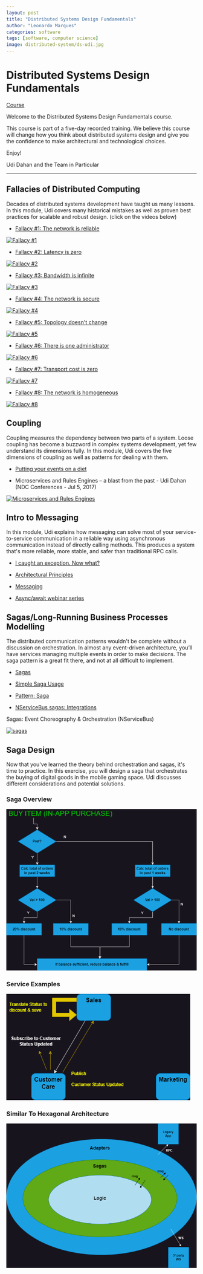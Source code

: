 ```yaml
---
layout: post
title: "Distributed Systems Design Fundamentals"
author: "Leonardo Marques"
categories: software
tags: [software, computer science]
image: distributed-system/ds-udi.jpg
---
```


# Distributed Systems Design Fundamentals

[Course](https://learn.particular.net/courses/distributed-systems-design-fundamentals-online)

Welcome to the Distributed Systems Design Fundamentals course.

This course is part of a five-day recorded training. We believe this course will change how you think about distributed systems design and give you the confidence to make architectural and technological choices.

Enjoy!

Udi Dahan and the Team
in Particular

---

## Fallacies of Distributed Computing

Decades of distributed systems development have taught us many lessons. In this module, Udi covers many historical mistakes as well as proven best practices for scalable and robust design. (click on the videos below)

- [Fallacy #1: The network is reliable](https://particular.net/blog/the-network-is-reliable)

[![Fallacy #1](https://i.ytimg.com/vi/8fRzZtJ_SLk/maxresdefault.jpg)](https://www.youtube.com/watch?v=8fRzZtJ_SLk&list=PL1DZqeVwRLnD3EjyciYAO82dT9Owiq8I5)

- [Fallacy #2: Latency is zero](https://particular.net/blog/latency-is-zero)

[![Fallacy #2](https://i.ytimg.com/vi/fgu5hM4CI6g/maxresdefault.jpg)](https://www.youtube.com/watch?v=fgu5hM4CI6g&list=PL1DZqeVwRLnD3EjyciYAO82dT9Owiq8I5&index=2)

- [Fallacy #3: Bandwidth is infinite](https://particular.net/blog/bandwidth-is-infinite)

[![Fallacy #3](https://i.ytimg.com/vi/t02qwodryNk/hq720.jpg?sqp=-oaymwEhCK4FEIIDSFryq4qpAxMIARUAAAAAGAElAADIQj0AgKJD&rs=AOn4CLBuLNaL5YbLjRg-4KYnWH8abeDMqg)](https://www.youtube.com/watch?v=t02qwodryNk&list=PL1DZqeVwRLnD3EjyciYAO82dT9Owiq8I5&index=3)

- [Fallacy #4: The network is secure](https://particular.net/blog/the-network-is-secure)

[![Fallacy #4](https://media.licdn.com/dms/image/D5610AQELTkv_Q-XFUg/image-shrink_800/0/1716531325883?e=2147483647&v=beta&t=c9azCzriezUZtOY3VhrFXZJDrOynISRj2Xu43LBEpBk)](https://www.youtube.com/watch?v=ctryjSB_KZ0&list=PL1DZqeVwRLnD3EjyciYAO82dT9Owiq8I5&index=4)

- [Fallacy #5: Topology doesn't change](https://particular.net/blog/topology-doesnt-change)

[![Fallacy #5](https://i.ytimg.com/vi/SF6qwCaHGOM/sddefault.jpg)](https://www.youtube.com/watch?v=SF6qwCaHGOM&list=PL1DZqeVwRLnD3EjyciYAO82dT9Owiq8I5&index=5)

- [Fallacy #6: There is one administrator](https://particular.net/blog/there-is-one-administrator)

[![Fallacy #6](https://i.ytimg.com/vi/HJusnKtkjFY/hqdefault.jpg)](https://www.youtube.com/watch?v=HJusnKtkjFY&list=PL1DZqeVwRLnD3EjyciYAO82dT9Owiq8I5&index=6)

- [Fallacy #7: Transport cost is zero](https://particular.net/blog/transport-cost-is-zero)

[![Fallacy #7](https://i.ytimg.com/vi/18oFataWXqQ/hq720.jpg?sqp=-oaymwEhCK4FEIIDSFryq4qpAxMIARUAAAAAGAElAADIQj0AgKJD&rs=AOn4CLBuA5u5MQBt1t7Qw33uj6J-zs6r3g)](https://www.youtube.com/watch?v=18oFataWXqQ&list=PL1DZqeVwRLnD3EjyciYAO82dT9Owiq8I5&index=7)

- [Fallacy #8: The network is homogeneous](https://particular.net/blog/the-network-is-homogeneous)

[![Fallacy #8](https://i.ytimg.com/vi/99iTZGzH_3s/maxresdefault.jpg)](https://www.youtube.com/watch?v=99iTZGzH_3s&list=PL1DZqeVwRLnD3EjyciYAO82dT9Owiq8I5&index=8)


## Coupling

Coupling measures the dependency between two parts of a system. Loose coupling has become a buzzword in complex systems development, yet few understand its dimensions fully. In this module, Udi covers the five dimensions of coupling as well as patterns for dealing with them.

- [Putting your events on a diet](https://particular.net/blog/putting-your-events-on-a-diet?_gl=1*i157ol*_ga*MTM0NjIyMDg1NS4xNzIzNTQwMzgw*_ga_GMZ1FS541B*MTcyNTUyNjE5NS40MC4xLjE3MjU1MjYzNTMuMC4wLjA.)

- Microservices and Rules Engines – a blast from the past - Udi Dahan (NDC Conferences - Jul 5, 2017)

[![Microservices and Rules Engines](https://i.ytimg.com/vi/Fuac__g928E/maxresdefault.jpg)](https://www.youtube.com/watch?v=Fuac__g928E)

## Intro to Messaging

In this module, Udi explains how messaging can solve most of your service-to-service communication in a reliable way using asynchronous communication instead of directly calling methods. This produces a system that's more reliable, more stable, and safer than traditional RPC calls.

- [I caught an exception. Now what?](https://particular.net/blog/but-all-my-errors-are-severe?_gl=1*1sozi6x*_ga*MTM0NjIyMDg1NS4xNzIzNTQwMzgw*_ga_GMZ1FS541B*MTcyNTUyNjE5NS40MC4xLjE3MjU1Mjg4NDEuMC4wLjA.)

- [Architectural Principles ](https://docs.particular.net/architecture/messaging)

- [Messaging](https://docs.particular.net/nservicebus/messaging/?_gl=1*1o2bc9q*_ga*mtm0njiymdg1ns4xnzizntqwmzgw*_ga_gmz1fs541b*mtcyntuynje5ns40mc4xlje3mju1mjg5mtkumc4wlja.)

- [Async/await webinar series ](https://particular.net/webinars/async-await-best-practices?_gl=1*1jxoymk*_ga*MTM0NjIyMDg1NS4xNzIzNTQwMzgw*_ga_GMZ1FS541B*MTcyNTUyNjE5NS40MC4xLjE3MjU1Mjg5OTEuMC4wLjA.)

## Sagas/Long-Running Business Processes Modelling

The distributed communication patterns wouldn't be complete without a discussion on orchestration. In almost any event-driven architecture, you’ll have services managing multiple events in order to make decisions. The saga pattern is a great fit there, and not at all difficult to implement.

- [Sagas](https://docs.particular.net/nservicebus/sagas/?_gl=1*1nh2cmq*_ga*mtm0njiymdg1ns4xnzizntqwmzgw*_ga_gmz1fs541b*mtcynty0ndm2nc40oc4xlje3mju2nduxmtuumc4wlja.)

- [Simple Saga Usage](https://docs.particular.net/samples/saga/simple/?_gl=1*v3wkv9*_ga*mtm0njiymdg1ns4xnzizntqwmzgw*_ga_gmz1fs541b*mtcynty0ndm2nc40oc4xlje3mju2nduxotaumc4wlja.)

- [Pattern: Saga](https://microservices.io/patterns/data/saga.html)

- [NServiceBus sagas: Integrations](https://docs.particular.net/tutorials/nservicebus-sagas/3-integration/)

Sagas: Event Choreography & Orchestration (NServiceBus)

[![sagas](https://i.ytimg.com/vi/rO9BXsl4AMQ/maxresdefault.jpg)](https://www.youtube.com/watch?v=rO9BXsl4AMQ)

## Saga Design

Now that you've learned the theory behind orchestration and sagas, it's time to practice. In this exercise, you will design a saga that orchestrates the buying of digital goods in the mobile gaming space. Udi discusses different considerations and potential solutions.

### Saga Overview
![saga exercise](/assets/img/distributed-system/saga-exercises.png)

### Service Examples

![service examples](/assets/img/distributed-system/service.png)


### Similar To Hexagonal Architecture

![hexagonal architecture](/assets/img/distributed-system/hexagonal.png)